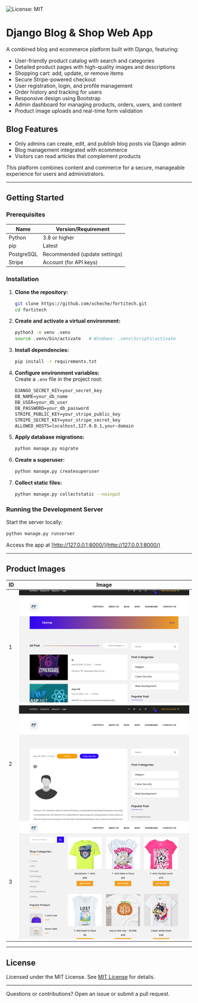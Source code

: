 ![License: MIT](https://img.shields.io/github/license/xcheche/fortitech)


# Django Blog & Shop Web App

A combined blog and ecommerce platform built with Django, featuring:

- User-friendly product catalog with search and categories
- Detailed product pages with high-quality images and descriptions
- Shopping cart: add, update, or remove items
- Secure Stripe-powered checkout
- User registration, login, and profile management
- Order history and tracking for users
- Responsive design using Bootstrap
- Admin dashboard for managing products, orders, users, and content
- Product image uploads and real-time form validation

## Blog Features

- Only admins can create, edit, and publish blog posts via Django admin
- Blog management integrated with ecommerce
- Visitors can read articles that complement products

This platform combines content and commerce for a secure, manageable experience for users and administrators.

---

## Getting Started

### Prerequisites

| Name       | Version/Requirement              |
|------------|----------------------------------|
| Python     | 3.8 or higher                    |
| pip        | Latest                           |
| PostgreSQL | Recommended (update settings)    |
| Stripe     | Account (for API keys)           |

### Installation

1. **Clone the repository:**
    ```sh
    git clone https://github.com/xcheche/fortitech.git
    cd fortitech
    ```
2. **Create and activate a virtual environment:**
    ```sh
    python3 -m venv .venv
    source .venv/bin/activate   # Windows: .venv\Scripts\activate
    ```
3. **Install dependencies:**
    ```sh
    pip install -r requirements.txt
    ```
4. **Configure environment variables:**  
    Create a `.env` file in the project root:
    ```
    DJANGO_SECRET_KEY=your_secret_key
    DB_NAME=your_db_name
    DB_USER=your_db_user
    DB_PASSWORD=your_db_password
    STRIPE_PUBLIC_KEY=your_stripe_public_key
    STRIPE_SECRET_KEY=your_stripe_secret_key
    ALLOWED_HOSTS=localhost,127.0.0.1,your-domain
    ```
5. **Apply database migrations:**
    ```sh
    python manage.py migrate
    ```
6. **Create a superuser:**
    ```sh
    python manage.py createsuperuser
    ```
7. **Collect static files:**
    ```sh
    python manage.py collectstatic --noinput
    ```

### Running the Development Server

Start the server locally:
```sh
python manage.py runserver
```
Access the app at [http://127.0.0.1:8000/](http://127.0.0.1:8000/)

---

## Product Images

| ID | Image                                      |
|----|--------------------------------------------|
| 1  | ![Product 1](markdown-images/img1.png) |
| 2  | ![Product 2](markdown-images/img2.png) |
| 3  | ![Product 3](markdown-images/img3.png) |

---

## License

Licensed under the MIT License. See [MIT License](LICENSE) for details.

---

Questions or contributions? Open an issue or submit a pull request.

